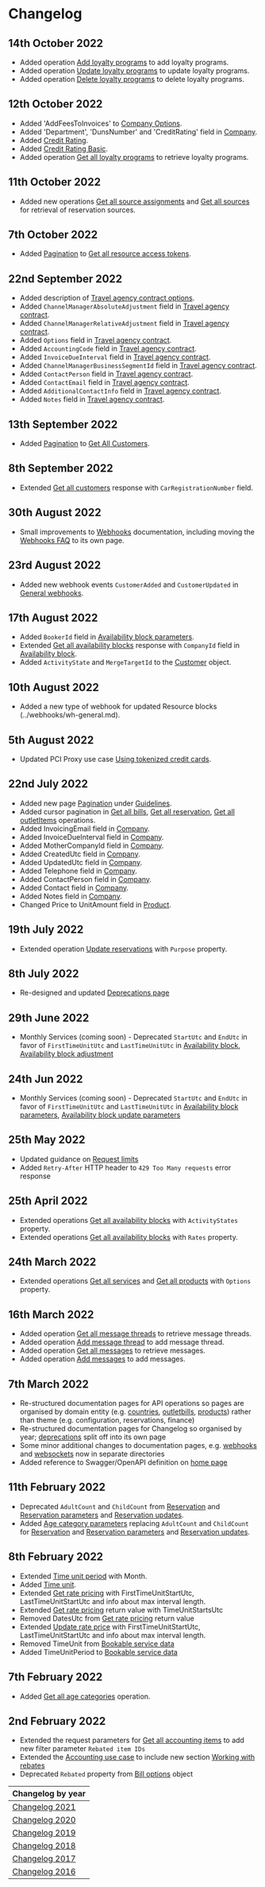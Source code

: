 # Changelog

## 14th October 2022

* Added operation [Add loyalty programs](../operations/loyaltyprograms.md#add-loyalty-programs) to add loyalty programs.
* Added operation [Update loyalty programs](../operations/loyaltyprograms.md#update-loyalty-programs) to update loyalty programs.
* Added operation [Delete loyalty programs](../operations/loyaltyprograms.md#delete-loyalty-programs) to delete loyalty programs.

## 12th October 2022

* Added 'AddFeesToInvoices' to [Company Options](../operations/companies.md#company-options).
* Added 'Department', 'DunsNumber' and 'CreditRating' field in [Company](../operations/companies.md#company).
* Added [Credit Rating](../operations/companies.md#credit-rating).
* Added [Credit Rating Basic](../operations/companies.md#credit-rating-basic).
* Added operation [Get all loyalty programs](../operations/loyaltyprograms.md#get-all-loyalty-programs) to retrieve loyalty programs.

## 11th October 2022

* Added new operations [Get all source assignments](../operations/sourceassignments.md#get-all-source-assignments) and [Get all sources](../operations/sources.md#get-all-sources) for retrieval of reservation sources.

## 7th October 2022

* Added [Pagination](../guidelines/pagination.md) to [Get all resource access tokens](../operations/resourceaccesstokens.md#get-all-resource-access-tokens).

## 22nd September 2022

* Added description of [Travel agency contract options](../operations/companycontracts.md#travel-agency-contract-options).
* Added `ChannelManagerAbsoluteAdjustment` field in [Travel agency contract](../operations/companycontracts.md#travel-agency-contract).
* Added `ChannelManagerRelativeAdjustment` field in [Travel agency contract](../operations/companycontracts.md#travel-agency-contract).
* Added `Options` field in [Travel agency contract](../operations/companycontracts.md#travel-agency-contract).
* Added `AccountingCode` field in [Travel agency contract](../operations/companycontracts.md#travel-agency-contract).
* Added `InvoiceDueInterval` field in [Travel agency contract](../operations/companycontracts.md#travel-agency-contract).
* Added `ChannelManagerBusinessSegmentId` field in [Travel agency contract](../operations/companycontracts.md#travel-agency-contract).
* Added `ContactPerson` field in [Travel agency contract](../operations/companycontracts.md#travel-agency-contract).
* Added `ContactEmail` field in [Travel agency contract](../operations/companycontracts.md#travel-agency-contract).
* Added `AdditionalContactInfo` field in [Travel agency contract](../operations/companycontracts.md#travel-agency-contract).
* Added `Notes` field in [Travel agency contract](../operations/companycontracts.md#travel-agency-contract).

## 13th September 2022

* Added [Pagination](../guidelines/pagination.md) to [Get All Customers](../operations/customers.md#get-all-customers).

## 8th September 2022

* Extended [Get all customers](../operations/customers.md#get-all-customers) response with `CarRegistrationNumber` field.

## 30th August 2022

* Small improvements to [Webhooks](../webhooks/README.md) documentation, including moving the [Webhooks FAQ](../webhooks/wh-faq.md) to its own page.

## 23rd August 2022

* Added new webhook events `CustomerAdded` and `CustomerUpdated` in [General webhooks](../webhooks/wh-general.md).

## 17th August 2022

* Added `BookerId` field in [Availability block parameters](../operations/availabilityblocks.md#availability-block-parameters).
* Extended [Get all availability blocks](../operations/availabilityblocks#get-all-availability-blocks) response with `CompanyId` field in [Availability block](../operations/availabilityblocks.md#availability-block).
* Added `ActivityState` and `MergeTargetId` to the [Customer](../operations/customers.md#customer) object.

## 10th August 2022

* Added a new type of webhook for updated Resource blocks (../webhooks/wh-general.md).

## 5th August 2022

* Updated PCI Proxy use case [Using tokenized credit cards](../use-cases/payment-automation/using-tokenized-credit-cards.md).

## 22nd July 2022

* Added new page [Pagination](../guidelines/pagination.md) under [Guidelines](../guidelines/README.md).
* Added cursor pagination in [Get all bills](../operations/bills.md#get-all-bills), [Get all reservation](../operations/reservations.md#get-all-reservations), [Get all outletItems](../operations/outletitems.md#get-all-outletitems) operations.
* Added InvoicingEmail field in [Company](../operations/companies.md#company).
* Added InvoiceDueInterval field in [Company](../operations/companies.md#company).
* Added MotherCompanyId field in [Company](../operations/companies.md#company).
* Added CreatedUtc field in [Company](../operations/companies.md#company).
* Added UpdatedUtc field in [Company](../operations/companies.md#company).
* Added Telephone field in [Company](../operations/companies.md#company).
* Added ContactPerson field in [Company](../operations/companies.md#company).
* Added Contact field in [Company](../operations/companies.md#company).
* Added Notes field in [Company](../operations/companies.md#company).
* Changed Price to UnitAmount field in [Product](../operations/products.md#response).

## 19th July 2022

* Extended operation [Update reservations](../operations/reservations.md#update-reservations) with `Purpose` property.

## 8th July 2022

* Re-designed and updated [Deprecations page](../deprecations/README.md)

## 29th June 2022

* Monthly Services (coming soon) - Deprecated `StartUtc` and `EndUtc` in favor of `FirstTimeUnitUtc` and `LastTimeUnitUtc` in [Availability block](../operations/availabilityblocks.md#availability-block), [Availability block adjustment](../operations/availabilityblocks.md#availability-block-adjustment) 

## 24th Jun 2022

* Monthly Services (coming soon) - Deprecated `StartUtc` and `EndUtc` in favor of `FirstTimeUnitUtc` and `LastTimeUnitUtc` in [Availability block parameters](../operations/availabilityblocks.md#availability-block-parameters), [Availability block update parameters](../operations/availabilityblocks.md#availability-block-update-parameters)

## 25th May 2022

* Updated guidance on [Request limits](../guidelines/requests.md#request-limits)
* Added `Retry-After` HTTP header to `429 Too Many requests` error response

## 25th April 2022

* Extended operations [Get all availability blocks](../operations/availabilityblocks.md#get-all-availability-blocks) with `ActivityStates` property.
* Extended operations [Get all availability blocks](../operations/availabilityblocks.md#availability-block-extent) with `Rates` property.

## 24th March 2022

* Extended operations [Get all services](../operations/services.md#get-all-services) and [Get all products](../operations/products.md#get-all-products) with `Options` property.

## 16th March 2022

* Added operation [Get all message threads](../operations/messagethreads.md#get-all-message-threads) to retrieve message threads.
* Added operation [Add message thread](../operations/messagethreads.md#add-message-thread) to add message thread.
* Added operation [Get all messages](../operations/messages.md#get-all-messages) to retrieve messages.
* Added operation [Add messages](../operations/messages.md#add-messages) to add messages.

## 7th March 2022

* Re-structured documentation pages for API operations so pages are organised by domain entity (e.g. [countries](../operations/countries.md), [outletbills](../operations/outletbills.md), [products](../operations/products.md)) rather than theme (e.g. configuration, reservations, finance)
* Re-structured documentation pages for Changelog so organised by year; [deprecations](../deprecations/README.md) split off into its own page
* Some minor additional changes to documentation pages, e.g. [webhooks](../webhooks/README.md) and [websockets](../websockets/README.md) now in separate directories
* Added reference to Swagger/OpenAPI definition on [home page](../README.md)

## 11th February 2022

* Deprecated `AdultCount` and `ChildCount` from [Reservation](../operations/reservations.md#reservation) and [Reservation parameters](../operations/reservations.md#reservation-parameters) and [Reservation updates](../operations/reservations.md#reservation-updates).
* Added [Age category parameters](../operations/reservations.md#age-category-parameters) replacing `AdultCount` and `ChildCount` for [Reservation](../operations/reservations.md#reservation) and [Reservation parameters](../operations/reservations.md#reservation-parameters) and [Reservation updates](../operations/reservations.md#reservation-updates). 

## 8th February 2022

* Extended [Time unit period](../operations/services.md#time-unit-period) with Month.
* Added [Time unit](../operations/services.md#time-unit).
* Extended [Get rate pricing](../operations/rates.md#get-rate-pricing) with FirstTimeUnitStartUtc, LastTimeUnitStartUtc and info about max interval length.
* Extended [Get rate pricing](../operations/rates.md#get-rate-pricing) return value with TimeUnitStartsUtc
* Removed DatesUtc from [Get rate pricing](../operations/rates.md#get-rate-pricing) return value
* Extended [Update rate price](../operations/rates.md#update-rate-price) with FirstTimeUnitStartUtc, LastTimeUnitStartUtc and info about max interval length.
* Removed TimeUnit from [Bookable service data](../operations/services.md#bookable-service-data)
* Added TimeUnitPeriod to [Bookable service data](../operations/services.md#bookable-service-data)

## 7th February 2022

* Added [Get all age categories](../operations/agecategories.md#get-all-age-categories) operation.

## 2nd February 2022

* Extended the request parameters for [Get all accounting items](../operations/accountingitems.md#get-all-accounting-items) to add new filter parameter `Rebated item IDs`
* Extended the [Accounting use case](../use-cases/accounting.md) to include new section [Working with rebates](../use-cases/accounting.md#working-with-rebates)
* Deprecated `Rebated` property from [Bill options](../operations/bills.md#bill-options) object

| Changelog by year |
| :-- |
| [Changelog 2021](changelog2021.md) |
| [Changelog 2020](changelog2020.md) |
| [Changelog 2019](changelog2019.md) |
| [Changelog 2018](changelog2018.md) |
| [Changelog 2017](changelog2017.md) |
| [Changelog 2016](changelog2016.md) |
